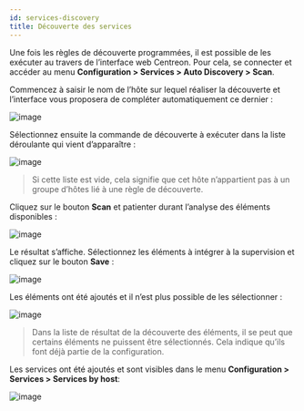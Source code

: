 ```yaml
---
id: services-discovery
title: Découverte des services
---
```


Une fois les règles de découverte programmées, il est possible de les exécuter au travers de l’interface web Centreon.
Pour cela, se connecter et accéder au menu **Configuration \> Services \> Auto Discovery > Scan**.

Commencez à saisir le nom de l’hôte sur lequel réaliser la découverte et l’interface vous proposera de compléter
automatiquement ce dernier :

![image](assets/configuration/autodisco/manual_scan_select_host.png)

Sélectionnez ensuite la commande de découverte à exécuter dans la liste déroulante qui vient d’apparaître :

![image](assets/configuration/autodisco/manual_scan_select_command.png)

> Si cette liste est vide, cela signifie que cet hôte n’appartient pas à un groupe d’hôtes lié à une règle de découverte.

Cliquez sur le bouton **Scan** et patienter durant l’analyse des éléments disponibles :

![image](assets/configuration/autodisco/manual_scan_wait.png)

Le résultat s’affiche. Sélectionnez les éléments à intégrer à la supervision et cliquez sur le bouton **Save** :

![image](assets/configuration/autodisco/manual_scan_result.png)

Les éléments ont été ajoutés et il n’est plus possible de les sélectionner :

![image](assets/configuration/autodisco/manual_scan_added.png)

> Dans la liste de résultat de la découverte des éléments, il se peut que certains éléments ne puissent être sélectionnés.
> Cela indique qu’ils font déjà partie de la configuration.

Les services ont été ajoutés et sont visibles dans le menu **Configuration \> Services \> Services by host**:

![image](assets/configuration/autodisco/manual_scan_services.png)
